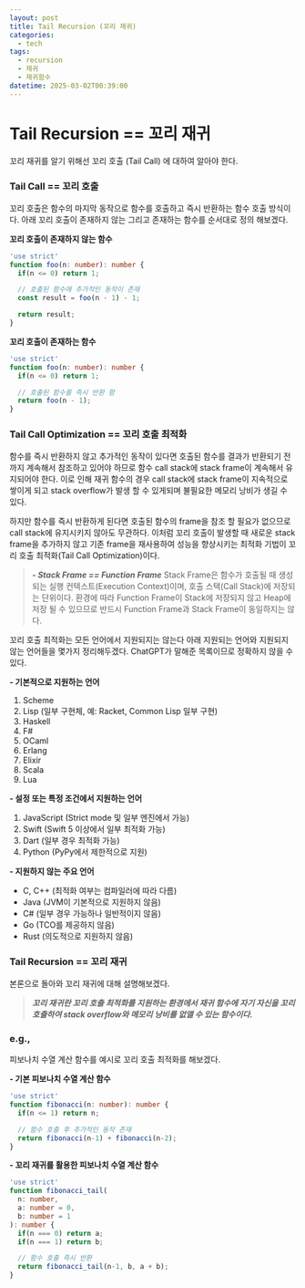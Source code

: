 ```yaml
---
layout: post
title: Tail Recursion (꼬리 재귀)
categories:
  - tech
tags:
  - recursion
  - 재귀
  - 재귀함수
datetime: 2025-03-02T00:39:00
---
```

# Tail Recursion == 꼬리 재귀
꼬리 재귀를 알기 위해선 꼬리 호출 (Tail Call) 에 대하여 알아야 한다.

### Tail Call == 꼬리 호출
꼬리 호출은 함수의 마지막 동작으로 함수를 호출하고 즉시 반환하는 함수 호출 방식이다.
아래 꼬리 호출이 존재하지 않는 그리고 존재하는 함수를 순서대로 정의 해보겠다.

**꼬리 호출이 존재하지 않는 함수**
```typescript
'use strict'
function foo(n: number): number {
  if(n <= 0) return 1;

  // 호출된 함수에 추가적인 동작이 존재
  const result = foo(n - 1) - 1;

  return result;
}
```

**꼬리 호출이 존재하는 함수**
```typescript
'use strict'
function foo(n: number): number {
  if(n <= 0) return 1;

  // 호출된 함수를 즉시 반환 함
  return foo(n - 1);
}
```

### Tail Call Optimization == 꼬리 호출 최적화

함수를 즉시 반환하지 않고 추가적인 동작이 있다면 호출된 함수를 결과가 반환되기 전까지 계속해서 참조하고 있어야 하므로 함수 call stack에 stack frame이 계속해서 유지되어야 한다.
이로 인해 재귀 함수의 경우 call stack에 stack frame이 지속적으로 쌓이게 되고 stack overflow가 발생 할 수 있게되며 불필요한 메모리 낭비가 생길 수 있다.

하지만 함수를 즉시 반환하게 된다면 호출된 함수의 frame을 참조 할 필요가 없으므로 call stack에 유지시키지 않아도 무관하다.
이처럼 꼬리 호출이 발생할 때 새로운 stack frame을 추가하지 않고 기존 frame을 재사용하여 성능을 향상시키는 최적화 기법이 꼬리 호출 최적화(Tail Call Optimization)이다.

> ***- Stack Frame == Function Frame***
> Stack Frame은 함수가 호출될 때 생성되는 실행 컨텍스트(Execution Context)이며, 호출 스택(Call Stack)에 저장되는 단위이다.
> 환경에 따라 Function Frame이 Stack에 저장되지 않고 Heap에 저장 될 수 있으므로 반드시 Function Frame과 Stack Frame이 동일하지는 않다.

꼬리 호출 최적화는 모든 언어에서 지원되지는 않는다 아래 지원되는 언어와 지원되지 않는 언어들을 몇가지 정리해두겠다.
ChatGPT가 말해준 목록이므로 정확하지 않을 수 있다.

**- 기본적으로 지원하는 언어**
1.	Scheme
2.	Lisp (일부 구현체, 예: Racket, Common Lisp 일부 구현)
3.	Haskell
4.	F#
5.	OCaml
6.	Erlang
7.	Elixir
8.	Scala
9.	Lua

**- 설정 또는 특정 조건에서 지원하는 언어**
1.	JavaScript (Strict mode 및 일부 엔진에서 가능)
2.	Swift (Swift 5 이상에서 일부 최적화 가능)
3.	Dart (일부 경우 최적화 가능)
4.	Python (PyPy에서 제한적으로 지원)

**- 지원하지 않는 주요 언어**
-  C, C++ (최적화 여부는 컴파일러에 따라 다름)
- Java (JVM이 기본적으로 지원하지 않음)
- C# (일부 경우 가능하나 일반적이지 않음)
-	Go (TCO를 제공하지 않음)
-	Rust (의도적으로 지원하지 않음)

### Tail Recursion == 꼬리 재귀

본론으로 돌아와 꼬리 재귀에 대해 설명해보겠다.

> ***꼬리 재귀란 꼬리 호출 최적화를 지원하는 환경에서 재귀 함수에 자기 자신을 꼬리 호출하여 stack overflow와 메모리 낭비를 없앨 수 있는 함수이다.***

### e.g.,
피보나치 수열 계산 함수를 예시로 꼬리 호출 최적화를 해보겠다.

**- 기본 피보나치 수열 계산 함수**
```typescript
'use strict'
function fibonacci(n: number): number {
  if(n <= 1) return n;

  // 함수 호출 후 추가적인 동작 존재
  return fibonacci(n-1) + fibonacci(n-2);
}
```

**- 꼬리 재귀를 활용한 피보나치 수열 계산 함수**
```typescript
'use strict'
function fibonacci_tail(
  n: number, 
  a: number = 0, 
  b: number = 1
): number {
  if(n === 0) return a;
  if(n === 1) return b;

  // 함수 호출 즉시 반환
  return fibonacci_tail(n-1, b, a + b);
}
```